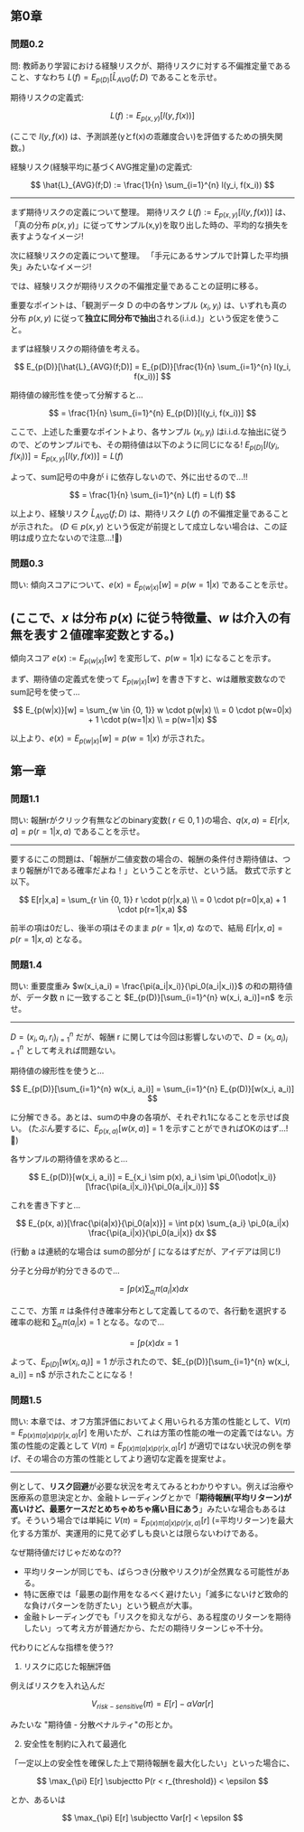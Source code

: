 ## 第0章

### 問題0.2

問: 教師あり学習における経験リスクが、期待リスクに対する不偏推定量であること、すなわち $L(f) = E_{p(D)}[\hat{L}_{AVG}(f;D)$ であることを示せ。

期待リスクの定義式:

$$
L(f) := E_{p(x,y)}[l(y, f(x))]
$$

(ここで $l(y, f(x))$ は、予測誤差(yとf(x)の乖離度合い)を評価するための損失関数。)

経験リスク(経験平均に基づくAVG推定量)の定義式:

$$
\hat{L}_{AVG}(f;D) := \frac{1}{n} \sum_{i=1}^{n} l(y_i, f(x_i))
$$

---

まず期待リスクの定義について整理。
期待リスク $L(f) := E_{p(x,y)}[l(y, f(x))]$ は、「真の分布 $p(x,y)$」に従ってサンプル(x,y)を取り出した時の、平均的な損失を表すようなイメージ!

次に経験リスクの定義について整理。
「手元にあるサンプルで計算した平均損失」みたいなイメージ!

では、経験リスクが期待リスクの不偏推定量であることの証明に移る。

重要なポイントは、「観測データ D の中の各サンプル $(x_i, y_i)$ は、いずれも真の分布 $p(x,y)$ に従って**独立に同分布で抽出**される(i.i.d.)」という仮定を使うこと。

まずは経験リスクの期待値を考える。

$$
E_{p(D)}[\hat{L}_{AVG}(f;D)] = E_{p(D)}[\frac{1}{n} \sum_{i=1}^{n} l(y_i, f(x_i))]
$$

期待値の線形性を使って分解すると...

$$
= \frac{1}{n} \sum_{i=1}^{n} E_{p(D)}[l(y_i, f(x_i))]
$$

ここで、上述した重要なポイントより、各サンプル $(x_i, y_i)$ はi.i.d.な抽出に従うので、どのサンプルiでも、その期待値は以下のように同じになる! $E_{p(D)}[l(y_i, f(x_i))] = E_{p(x,y)}[l(y, f(x))] = L(f)$

よって、sum記号の中身が i に依存しないので、外に出せるので...!!

$$
= \frac{1}{n} \sum_{i=1}^{n} L(f) = L(f)
$$

以上より、経験リスク $\hat{L}_{AVG}(f;D)$ は、期待リスク $L(f)$ の不偏推定量であることが示された。
($D \in p(x,y)$ という仮定が前提として成立しない場合は、この証明は成り立たないので注意...!:thinking:)

### 問題0.3

問い: 傾向スコアについて、$e(x) = E_{p(w|x)}[w] = p(w=1|x)$ であることを示せ。

(ここで、$x$ は分布 $p(x)$ に従う特徴量、$w$ は介入の有無を表す２値確率変数とする。)
---

傾向スコア $e(x) := E_{p(w|x)}[w]$ を変形して、$p(w=1|x)$ になることを示す。

まず、期待値の定義式を使って $E_{p(w|x)}[w]$ を書き下すと、wは離散変数なのでsum記号を使って...

$$
E_{p(w|x)}[w] = \sum_{w \in {0, 1}} w \cdot p(w|x)
\\
= 0 \cdot p(w=0|x) + 1 \cdot p(w=1|x)
\\
= p(w=1|x)
$$

以上より、$e(x) = E_{p(w|x)}[w] = p(w=1|x)$ が示された。

## 第一章

### 問題1.1

問い: 報酬rがクリック有無などのbinary変数( $r \in {0, 1}$ )の場合、$q(x,a) = E[r|x,a] = p(r=1|x,a)$ であることを示せ。

---

要するにこの問題は、「報酬が二値変数の場合の、報酬の条件付き期待値は、つまり報酬が1である確率だよね！」ということを示せ、という話。
数式で示すと以下。

$$
E[r|x,a] = \sum_{r \in {0, 1}} r \cdot p(r|x,a)
\\
= 0 \cdot p(r=0|x,a) + 1 \cdot p(r=1|x,a)
$$

前半の項は0だし、後半の項はそのまま  $p(r=1|x,a)$ なので、結局 $E[r|x,a] = p(r=1|x,a)$ となる。

### 問題1.4

問い: 重要度重み $w(x_i,a_i) = \frac{\pi(a_i|x_i)}{\pi_0(a_i|x_i)}$ の和の期待値が、データ数 n に一致すること $E_{p(D)}[\sum_{i=1}^{n} w(x_i, a_i)]=n$ を示せ。

---

$D = {(x_i, a_i, r_i)}_{i=1}^{n}$ だが、報酬 r に関しては今回は影響しないので、$D = {(x_i, a_i)}_{i=1}^{n}$ として考えれば問題ない。

期待値の線形性を使うと...

$$
E_{p(D)}[\sum_{i=1}^{n} w(x_i, a_i)] = \sum_{i=1}^{n} E_{p(D)}[w(x_i, a_i)]
$$

に分解できる。あとは、sumの中身の各項が、それぞれ1になることを示せば良い。
(たぶん要するに、$E_{p(x,a)}[w(x, a)] = 1$ を示すことができればOKのはず...!:thinking:)

各サンプルの期待値を求めると...

$$
E_{p(D)}[w(x_i, a_i)] = E_{x_i \sim p(x), a_i \sim \pi_0(\odot|x_i)}[\frac{\pi(a_i|x_i)}{\pi_0(a_i|x_i)}]
$$

これを書き下すと...

$$
E_{p(x, a)}[\frac{\pi(a|x)}{\pi_0(a|x)}] = \int p(x) \sum_{a_i} \pi_0(a_i|x) \frac{\pi(a_i|x)}{\pi_0(a_i|x)} dx
$$

(行動 a は連続的な場合は sumの部分が $\int$ になるはずだが、アイデアは同じ!)

分子と分母が約分できるので...

$$
= \int p(x) \sum_{a_i} \pi(a_i|x) dx
$$

ここで、方策 $\pi$ は条件付き確率分布として定義してるので、各行動を選択する確率の総和 $\sum_{a_i} \pi(a_i|x) = 1$ となる。なので...

$$
= \int p(x) dx = 1
$$

よって、$E_{p(D)}[w(x_i, a_i)] = 1$ が示されたので、$E_{p(D)}[\sum_{i=1}^{n} w(x_i, a_i)] = n$ が示されたことになる！

### 問題1.5

問い: 本章では、オフ方策評価においてよく用いられる方策の性能として、$V(\pi) = E_{p(x) \pi(a|x) p(r|x, a)}[r]$ を用いたが、これは方策の性能の唯一の定義ではない。方策の性能の定義として $V(\pi) = E_{p(x) \pi(a|x) p(r|x, a)}[r]$ が適切ではない状況の例を挙げ、その場合の方策の性能としてより適切な定義を提案せよ。

---

例として、**リスク回避**が必要な状況を考えてみるとわかりやすい。例えば治療や医療系の意思決定とか、金融トレーディングとかで「**期待報酬(平均リターン)が高いけど、最悪ケースだとめちゃめちゃ痛い目にあう**」みたいな場合もあるはず。そういう場合では単純に $V(\pi) = E_{p(x) \pi(a|x) p(r|x, a)}[r]$ (=平均リターン)を最大化する方策が、実運用的に見て必ずしも良いとは限らないわけである。

なぜ期待値だけじゃだめなの??

- 平均リターンが同じでも、ばらつき(分散やリスク)が全然異なる可能性がある。
- 特に医療では「最悪の副作用をなるべく避けたい」「滅多にないけど致命的な負けパターンを防ぎたい」という観点が大事。
- 金融トレーディングでも「リスクを抑えながら、ある程度のリターンを期待したい」って考え方が普通だから、ただの期待リターンじゃ不十分。

代わりにどんな指標を使う??

1. リスクに応じた報酬評価

例えばリスクを入れ込んだ

$$
V_{risk-sensitive}(\pi) = E[r] - \alpha Var[r]
$$

みたいな "期待値 - 分散ペナルティ"の形とか。

2. 安全性を制約に入れて最適化

「一定以上の安全性を確保した上で期待報酬を最大化したい」といった場合に、

$$
\max_{\pi} E[r] \subjectto P(r < r_{threshold}) < \epsilon
$$

とか、あるいは

$$
\max_{\pi} E[r] \subjectto Var[r] < \epsilon
$$
